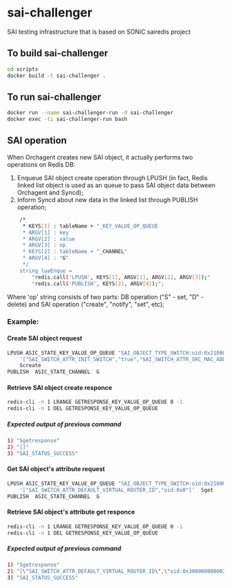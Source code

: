 # sai-challenger
SAI testing infrastructure that is based on SONiC sairedis project

## To build sai-challenger
```sh
cd scripts
docker build -t sai-challenger .
```

## To run sai-challenger
```sh
docker run --name sai-challenger-run -d sai-challenger
docker exec -ti sai-challenger-run bash
```

## SAI operation
When Orchagent creates new SAI object, it actually performs two operations on Redis DB:
1. Enqueue SAI object create operation through LPUSH (in fact, Redis linked list object
   is used as an queue to pass SAI object data between Orchagent and Syncd);
2. Inform Syncd about new data in the linked list through PUBLISH operation;

```sh
    /*
     * KEYS[1] : tableName + "_KEY_VALUE_OP_QUEUE
     * ARGV[1] : key
     * ARGV[2] : value
     * ARGV[3] : op
     * KEYS[2] : tableName + "_CHANNEL"
     * ARGV[4] : "G"
     */
    string luaEnque =
        "redis.call('LPUSH', KEYS[1], ARGV[1], ARGV[2], ARGV[3]);"
        "redis.call('PUBLISH', KEYS[2], ARGV[4]);";
```

Where 'op' string consists of two parts: DB operation ("S" - set, "D" - delete) and
SAI operation ("create", "notify", "set", etc);

### Example:

#### Create SAI object request
```sh
LPUSH ASIC_STATE_KEY_VALUE_OP_QUEUE "SAI_OBJECT_TYPE_SWITCH:oid:0x21000000000000" \
    '["SAI_SWITCH_ATTR_INIT_SWITCH","true","SAI_SWITCH_ATTR_SRC_MAC_ADDRESS","52:54:00:EE:BB:70"]' \
    Screate
PUBLISH  ASIC_STATE_CHANNEL  G
```

#### Retrieve SAI object create responce
```sh
redis-cli -n 1 LRANGE GETRESPONSE_KEY_VALUE_OP_QUEUE 0 -1
redis-cli -n 1 DEL GETRESPONSE_KEY_VALUE_OP_QUEUE
```

##### Expected output of previous command
```sh
1) "Sgetresponse"
2) "[]"
3) "SAI_STATUS_SUCCESS"
```

#### Get SAI object's attribute request
```sh
LPUSH ASIC_STATE_KEY_VALUE_OP_QUEUE "SAI_OBJECT_TYPE_SWITCH:oid:0x21000000000000" \
    '["SAI_SWITCH_ATTR_DEFAULT_VIRTUAL_ROUTER_ID","oid:0x0"]'  Sget
PUBLISH  ASIC_STATE_CHANNEL  G
```

#### Retrieve SAI object's attribute get responce
```sh
redis-cli -n 1 LRANGE GETRESPONSE_KEY_VALUE_OP_QUEUE 0 -1
redis-cli -n 1 DEL GETRESPONSE_KEY_VALUE_OP_QUEUE
```

##### Expected output of previous command
```sh
1) "Sgetresponse"
2) "[\"SAI_SWITCH_ATTR_DEFAULT_VIRTUAL_ROUTER_ID\",\"oid:0x3000000000022\"]"
3) "SAI_STATUS_SUCCESS"
```

